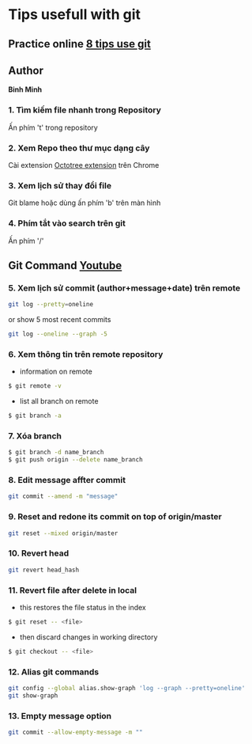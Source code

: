 # Tips usefull with git 

## Practice online [8 tips use git](https://topdev.vn/blog/lam-viec-voi-github/?fbclid=IwAR28B8PRFZbvbQl3JqXsDDjo7RKHtsYmaLRBJBCauWSsBHT49UQv7rMuuc0)

## Author
   **Binh Minh**
### 1. Tìm kiếm file nhanh trong Repository
Ấn phím 't' trong repository
### 2. Xem Repo theo thư mục dạng cây
Cài extension [Octotree extension](https://chrome.google.com/webstore/detail/octotree/bkhaagjahfmjljalopjnoealnfndnagc) trên Chrome

### 3. Xem lịch sử thay đổi file 
Git blame hoặc dùng ấn phím 'b' trên màn hình
### 4. Phím tắt vào search trên git 
Ấn phím '/'

## Git Command [Youtube](https://www.youtube.com/watch?v=HVsySz-h9r4&list=PL-osiE80TeTuRUfjRe54Eea17-YfnOOAx)

### 5. Xem lịch sử commit (author+message+date) trên remote
```bash
git log --pretty=oneline
```
or show 5 most recent commits
```bash
git log --oneline --graph -5
```
### 6. Xem thông tin trên remote repository
- information on remote
```bash
$ git remote -v
```
- list all branch on remote
```bash
$ git branch -a
```
### 7. Xóa branch
```bash
$ git branch -d name_branch 
$ git push origin --delete name_branch
```
### 8. Edit message affter commit
```bash
git commit --amend -m "message"
```
### 9. Reset and redone its commit on top of origin/master
```bash
git reset --mixed origin/master
```
### 10. Revert head
```bash
git revert head_hash
```
### 11. Revert file after delete in local 
* this restores the file status in the index
```bash
$ git reset -- <file>
```
* then discard changes in working directory
```bash
$ git checkout -- <file>
```
### 12. Alias git commands
```bash
git config --global alias.show-graph 'log --graph --pretty=oneline'
git show-graph
```
### 13. Empty message option
```bash
git commit --allow-empty-message -m ""
```
